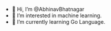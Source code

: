 - 👋 Hi, I’m @AbhinavBhatnagar
- 👀 I’m interested in machine learning.
- 🌱 I’m currently learning Go Language.

<!---
AbhinavBhatnagar/AbhinavBhatnagar is a ✨ special ✨ repository because its `README.md` (this file) appears on your GitHub profile.
You can click the Preview link to take a look at your changes.
--->
